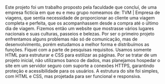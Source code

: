 Este projeto foi um trabalho proposto pela faculdade que concluí, de
uma empresa fictícia em que eu e meu grupo nomeamos de: TVM | Empresa de viagens, que
sentia necessidade de proporcionar ao cliente uma viagem completa e perfeita, que os
acompanhassem desde a compra até o último dia de viagem. Fizemos então um website que
mostrasse vários lugares nacionais e suas culturas, passeios e belezas.
Por ser o primeiro projeto enfrentamos alguns problemas não só de comunicação, mas de
desenvolvimento, porém estudamos a melhor forma e distribuímos as funções. Fiquei com a
parte de pesquisas requisitos. Usamos somente HTML para estruturar e CSS para estilizar as
páginas.
Por se tratar de um projeto inicial, não utilizamos banco de dados, mas planejamos hospedar
o site em um servidor seguro com suporte a conexões HTTPS, garantindo proteção e
acessibilidade para os usuários. A estrutura do site foi simples, com HTML e CSS, mas
projetada para ser funcional e responsiva.
